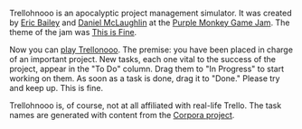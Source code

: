Trellohnooo is an apocalyptic project management simulator. It was created by [Eric Bailey](https://twitter.com/ericwbailey) and [Daniel McLaughlin](https://twitter.com/mclaughlin) at the [Purple Monkey Game Jam](https://purplemonkeygamejam.com). The theme of the jam was [This is Fine](http://gunshowcomic.com/648).

Now you can [play Trellonooo](https://danielsmc.github.io/trellohnoo). The premise: you have been placed in charge of an important project. New tasks, each one vital to the success of the project, appear in the "To Do" column. Drag them to "In Progress" to start working on them. As soon as a task is done, drag it to "Done." Please try and keep up. This is fine.

Trellohnooo is, of course, not at all affiliated with real-life Trello. The task names are generated with content from the [Corpora project](https://github.com/dariusk/corpora).